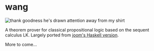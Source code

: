 # wang

![thank goodness he's drawn attention away from my shirt](http://www.harrisonrbrown.com/images/wang.png)

A theorem prover for classical propositional logic based on the sequent calculus LK. Largely ported from [joom's Haskell version](https://github.com/joom/WangsAlgorithm).

More to come...